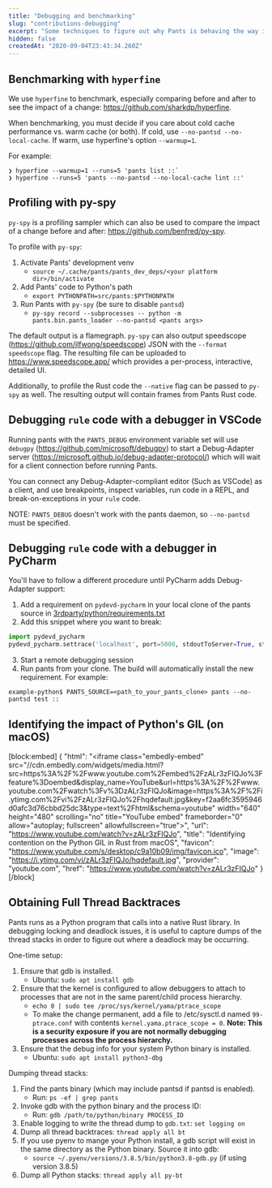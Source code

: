```yaml
---
title: "Debugging and benchmarking"
slug: "contributions-debugging"
excerpt: "Some techniques to figure out why Pants is behaving the way it is."
hidden: false
createdAt: "2020-09-04T23:43:34.260Z"
---
```

Benchmarking with `hyperfine`
-----------------------------

We use `hyperfine` to benchmark, especially comparing before and after to see the impact of a change: <https://github.com/sharkdp/hyperfine>.

When benchmarking, you must decide if you care about cold cache performance vs. warm cache (or both). If cold, use `--no-pantsd --no-local-cache`. If warm, use hyperfine's option `--warmup=1`.

For example:

```
❯ hyperfine --warmup=1 --runs=5 'pants list ::`
❯ hyperfine --runs=5 'pants --no-pantsd --no-local-cache lint ::'
```

Profiling with py-spy
---------------------

`py-spy` is a profiling sampler which can also be used to compare the impact of a change before and after: <https://github.com/benfred/py-spy>.

To profile with `py-spy`:

1. Activate Pants' development venv
   - `source ~/.cache/pants/pants_dev_deps/<your platform dir>/bin/activate`
2. Add Pants' code to Python's path
   - `export PYTHONPATH=src/pants:$PYTHONPATH`
3. Run Pants with `py-spy` (be sure to disable `pantsd`)
   - `py-spy record --subprocesses -- python -m pants.bin.pants_loader --no-pantsd <pants args>`

The default output is a flamegraph. `py-spy` can also output speedscope (<https://github.com/jlfwong/speedscope>) JSON with the `--format speedscope` flag. The resulting file can be uploaded to <https://www.speedscope.app/> which provides a per-process, interactive, detailed UI.

Additionally, to profile the Rust code the `--native` flag can be passed to `py-spy` as well. The resulting output will contain frames from Pants Rust code.

Debugging `rule` code with a debugger in VSCode
-----------------------------------------------

Running pants with the `PANTS_DEBUG` environment variable set will use `debugpy` (<https://github.com/microsoft/debugpy>)
to start a Debug-Adapter server (<https://microsoft.github.io/debug-adapter-protocol/>) which will
wait for a client connection before running Pants.

You can connect any Debug-Adapter-compliant editor (Such as VSCode) as a client, and use breakpoints,
inspect variables, run code in a REPL, and break-on-exceptions in your `rule` code.

NOTE: `PANTS_DEBUG` doesn't work with the pants daemon, so `--no-pantsd` must be specified.

Debugging `rule` code with a debugger in PyCharm
----------------------

You'll have to follow a different procedure until PyCharm adds Debug-Adapter support:

1. Add a requirement on `pydevd-pycharm` in your local clone of the pants source in [3rdparty/python/requirements.txt](https://github.com/pantsbuild/pants/blob/main/3rdparty/python/requirements.txt)
2. Add this snippet where you want to break:
```python
import pydevd_pycharm
pydevd_pycharm.settrace('localhost', port=5000, stdoutToServer=True, stderrToServer=True)
```
3. Start a remote debugging session
4. Run pants from your clone. The build will automatically install the new requirement. For example:
```
example-python$ PANTS_SOURCE=<path_to_your_pants_clone> pants --no-pantsd test ::
```


Identifying the impact of Python's GIL (on macOS)
-------------------------------------------------


[block:embed]
{
  "html": "<iframe class=\"embedly-embed\" src=\"//cdn.embedly.com/widgets/media.html?src=https%3A%2F%2Fwww.youtube.com%2Fembed%2FzALr3zFIQJo%3Ffeature%3Doembed&display_name=YouTube&url=https%3A%2F%2Fwww.youtube.com%2Fwatch%3Fv%3DzALr3zFIQJo&image=https%3A%2F%2Fi.ytimg.com%2Fvi%2FzALr3zFIQJo%2Fhqdefault.jpg&key=f2aa6fc3595946d0afc3d76cbbd25dc3&type=text%2Fhtml&schema=youtube\" width=\"640\" height=\"480\" scrolling=\"no\" title=\"YouTube embed\" frameborder=\"0\" allow=\"autoplay; fullscreen\" allowfullscreen=\"true\"></iframe>",
  "url": "https://www.youtube.com/watch?v=zALr3zFIQJo",
  "title": "Identifying contention on the Python GIL in Rust from macOS",
  "favicon": "https://www.youtube.com/s/desktop/c9a10b09/img/favicon.ico",
  "image": "https://i.ytimg.com/vi/zALr3zFIQJo/hqdefault.jpg",
  "provider": "youtube.com",
  "href": "https://www.youtube.com/watch?v=zALr3zFIQJo"
}
[/block]


Obtaining Full Thread Backtraces
--------------------------------

Pants runs as a Python program that calls into a native Rust library. In debugging locking and deadlock issues, it is useful to capture dumps of the thread stacks in order to figure out where a deadlock may be occurring.

One-time setup:

1. Ensure that gdb is installed.
   - Ubuntu: `sudo apt install gdb`
2. Ensure that the kernel is configured to allow debuggers to attach to processes that are not in the same parent/child process hierarchy.
   - `echo 0 | sudo tee /proc/sys/kernel/yama/ptrace_scope`
   - To make the change permanent, add a file to /etc/sysctl.d named `99-ptrace.conf` with contents `kernel.yama.ptrace_scope = 0`. **Note: This is a security exposure if you are not normally debugging processes across the process hierarchy.**
3. Ensure that the debug info for your system Python binary is installed.
   - Ubuntu: `sudo apt install python3-dbg`

Dumping thread stacks:

1. Find the pants binary (which may include pantsd if pantsd is enabled).
   - Run: `ps -ef | grep pants`
2. Invoke gdb with the python binary and the process ID:
   - Run: `gdb /path/to/python/binary PROCESS_ID`
3. Enable logging to write the thread dump to `gdb.txt`: `set logging on`
4. Dump all thread backtraces: `thread apply all bt`
5. If you use pyenv to mange your Python install, a gdb script will exist in the same directory as the Python binary. Source it into gdb:
   - `source ~/.pyenv/versions/3.8.5/bin/python3.8-gdb.py` (if using version 3.8.5)
6. Dump all Python stacks: `thread apply all py-bt`
